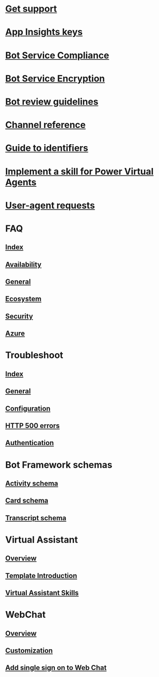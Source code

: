 <!-- Miscellaneous -->
# [Get support](../bot-service-resources-links-help.md)
# [App Insights keys](../bot-service-resources-app-insights-keys.md)
# [Bot Service Compliance](../bot-service-compliance.md)
# [Bot Service Encryption](../bot-service-encryption.md)
# [Bot review guidelines](../bot-service-review-guidelines.md)
# [Channel reference](../bot-service-channels-reference.md)
# [Guide to identifiers](../bot-service-resources-identifiers-guide.md)
# [Implement a skill for Power Virtual Agents](../v4sdk/skill-pva.md)
# [User-agent requests](../bot-service-resources-user-agent.md)

<!-- FAQ -->
# FAQ
## [Index](../bot-service-resources-bot-framework-faq.md)
## [Availability](../bot-service-resources-faq-availability.md)
## [General](../bot-service-resources-faq-general.md)
## [Ecosystem](../bot-service-resources-faq-ecosystem.md)
## [Security](../bot-service-resources-faq-security.md)
## [Azure](../bot-service-resources-faq-azure.md)

<!-- Troubleshoot -->
# Troubleshoot
## [Index](../bot-service-troubleshoot-index.md)
## [General](../bot-service-troubleshoot-general-problems.md)
## [Configuration](../bot-service-troubleshoot-bot-configuration.md)
## [HTTP 500 errors](../bot-service-troubleshoot-500-errors.md)
## [Authentication](../bot-service-troubleshoot-authentication-problems.md)

<!-- Schemas -->
# Bot Framework schemas
## [Activity schema](https://aka.ms/botSpecs-activitySchema)
## [Card schema](https://aka.ms/botSpecs-cardSchema)
## [Transcript schema](https://aka.ms/botSpecs-transcripts)

<!-- VA -->
# Virtual Assistant
## [Overview](../v4sdk/bot-builder-virtual-assistant-introduction.md)
## [Template Introduction](../v4sdk/bot-builder-virtual-assistant-template.md)
## [Virtual Assistant Skills](../v4sdk/bot-builder-skills-overview.md)

<!-- Web Chat -->
# WebChat
## [Overview](../v4sdk/bot-builder-webchat-overview.md)
## [Customization](../v4sdk/bot-builder-webchat-customization.md)
## [Add single sign on to Web Chat](../v4sdk/bot-builder-webchat-sso.md)
